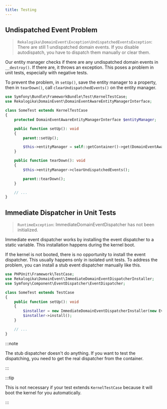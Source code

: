 ```yaml
---
title: Testing
---
```


## Undispatched Event Problem

> `Rekalogika\DomainEvent\Exception\UndispatchedEventsException`: There are
> still 1 undispatched domain events. If you disable autodispatch, you have to
> dispatch them manually or clear them.

Our entity manager checks if there are any undispatched domain events in
`__destroy()`. If there are, it throws an exception. This poses a problem in
unit tests, especially with negative tests.

To prevent the problem, in `setUp()`, save the entity manager to a property,
then in `tearDown()`, call `clearUndispatchedEvents()` on the entity manager.

```php
use Symfony\Bundle\FrameworkBundle\Test\KernelTestCase;
use Rekalogika\DomainEvent\DomainEventAwareEntityManagerInterface;

class SomeTest extends KernelTestCase
{
    protected DomainEventAwareEntityManagerInterface $entityManager;

    public function setUp(): void
    {
        parent::setUp();

        $this->entityManager = self::getContainer()->get(DomainEventAwareEntityManagerInterface::class);
    }

    public function tearDown(): void
    {
        $this->entityManager->clearUndispatchedEvents();

        parent::tearDown();
    }

    // ...
}
```

## Immediate Dispatcher in Unit Tests

> `RuntimeException`: ImmediateDomainEventDispatcher has not been initialized.

Immediate event dispatcher works by installing the event dispatcher to a static
variable. This installation happens during the kernel boot.

If the kernel is not booted, there is no opportunity to install the event
dispatcher. This usually happens only in isolated unit tests. To address the
problem, you can install a stub event dispatcher manually like this.

```php
use PHPUnit\Framework\TestCase;
use Rekalogika\DomainEvent\ImmediateDomainEventDispatcherInstaller;
use Symfony\Component\EventDispatcher\EventDispatcher;

class SomeTest extends TestCase
{
    public function setUp(): void
    {
        $installer = new ImmediateDomainEventDispatcherInstaller(new EventDispatcher);
        $installer->install();
    }

    // ...
}
```

:::note

The stub dispatcher doesn't do anything. If you want to test the dispatching,
you need to get the real dispatcher from the container.

:::

:::tip

This is not necessary if your test extends `KernelTestCase` because it will boot
the kernel for you automatically.

:::